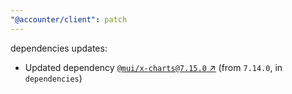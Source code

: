 ```yaml
---
"@accounter/client": patch
---
```

dependencies updates:
  - Updated dependency [`@mui/x-charts@7.15.0` ↗︎](https://www.npmjs.com/package/@mui/x-charts/v/7.15.0) (from `7.14.0`, in `dependencies`)
